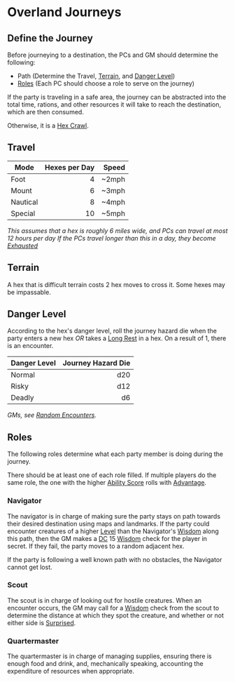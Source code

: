 # Overland Journeys

## Define the Journey

Before journeying to a destination, the PCs and GM should determine the following:

- Path (Determine the Travel, [Terrain](Overland%20Journeys.md#Terrain), and [Danger Level](Overland%20Journeys.md#Danger%20Level))
- [Roles](Overland%20Journeys.md#Roles) (Each PC should choose a role to serve on the journey)

If the party is traveling in a safe area, the journey can be abstracted into the total time, rations, and other resources it will take to reach the destination, which are then consumed.

Otherwise, it is a [Hex Crawl](Hex%20Crawl.md).

## Travel

| Mode     | Hexes per Day | Speed |
| -------- | ------------: | ----: |
| Foot     |             4 | ~2mph |
| Mount    |             6 | ~3mph |
| Nautical |             8 | ~4mph |
| Special  |            10 | ~5mph |

*This assumes that a hex is roughly 6 miles wide, and PCs can travel at most 12 hours per day*
*If the PCs travel longer than this in a day, they become [Exhausted](../Conditions/Exhausted.md)*

## Terrain

A hex that is difficult terrain costs 2 hex moves to cross it. Some hexes may be impassable.

## Danger Level

According to the hex's danger level, roll the journey hazard die when the party enters a new hex *OR* takes a [Long Rest](../Core%20Procedures/Resting.md#Long%20Rest) in a hex. On a result of 1, there is an encounter.

| Danger Level | Journey Hazard Die |
| ------------ | -----------------: |
| Normal       |                d20 |
| Risky        |                d12 |
| Deadly       |                 d6 |

*GMs, see [Random Encounters](../../Resources%20for%20GMs/Creatures/Random%20Encounters.md).*

## Roles

The following roles determine what each party member is doing during the journey.

There should be at least one of each role filled. If multiple players do the same role, the one with the higher [Ability Score](../../Player%20Characters/The%20Ability%20Scores/Ability%20Scores.md) rolls with [Advantage](../Die%20Rolling%20Mechanics/Advantage.md).

### Navigator

The navigator is in charge of making sure the party stays on path towards their desired destination using maps and landmarks. If the party could encounter creatures of a higher [Level](../../Player%20Characters/Derived%20Statistics/Level.md) than the Navigator's [Wisdom](../../Player%20Characters/The%20Ability%20Scores/Wisdom.md) along this path, then the GM makes a [DC](../Core%20Procedures/DC.md) 15 [Wisdom](../../Player%20Characters/The%20Ability%20Scores/Wisdom.md) check for the player in secret. If they fail, the party moves to a random adjacent hex.

If the party is following a well known path with no obstacles, the Navigator cannot get lost.

### Scout

The scout is in charge of looking out for hostile creatures. When an encounter occurs, the GM may call for a [Wisdom](../../Player%20Characters/The%20Ability%20Scores/Wisdom.md) check from the scout to determine the distance at which they spot the creature, and whether or not either side is [Surprised](../Conditions/Surprised.md).

### Quartermaster

The quartermaster is in charge of managing supplies, ensuring there is enough food and drink, and, mechanically speaking, accounting the expenditure of resources when appropriate.
